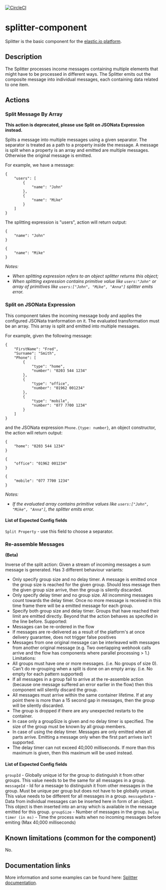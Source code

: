 [![CircleCI](https://circleci.com/gh/elasticio/splitter-component/tree/master.svg?style=svg)](https://circleci.com/gh/elasticio/splitter-component/tree/master)
# splitter-component
Splitter is the basic component for the [elastic.io platform](http://www.elastic.io).

## Description
The Splitter processes income messages containing multiple elements that might have to be processed in different ways. The Splitter emits out the composite message into individual messages, each containing data related to one item.

## Actions
### Split Message By Array
**This action is deprecated, please use Split on JSONata Expression instead.**

Splits a message into multiple messages using a given separator. The separator is treated as a path to a property inside the message. A message is split when a property is an array and emitted are multiple messages. Otherwise the original message is emitted.

For example, we have a message:

```
{
    "users": [
        {
            "name": "John"
        },
        {
            "name": "Mike"
        }
    ]
}
```

The splitting expression is "users", action will return output:
```
{
    "name": "John"
}

{
    "name": "Mike"
}
```
*Notes:*

- *When splitting expression refers to an object splitter returns this object;*
- *When splitting expression contains primitive value like ```users:"John"``` or array of primitives like ```users:["John", "Mike", "Anna"]``` splitter emits error.*

### Split on JSONata Expression

This component takes the incoming message body and applies the configured JSONata tranformation on it. The evaluated transformation must be an array. This array is split and emitted into multiple messages.

For example, given the following message:

```
{
    "FirstName": "Fred",
    "Surname": "Smith",
    "Phone": [
        {
            "type": "home",
            "number": "0203 544 1234"
        },
        {
            "type": "office",
            "number": "01962 001234"
        },
        {
            "type": "mobile",
            "number": "077 7700 1234"
        }
    ]
}
```

and the JSONata expression `Phone.{type: number}`, an object constructor, the action will return output:
```
{
    "home": "0203 544 1234"
}

{
    "office": "01962 001234"
}

{
    "mobile": "077 7700 1234"
}
```
*Notes:*

- *If the evaluated array contains primitive values like ```users:["John", "Mike", "Anna"]```, the splitter emits error.*

#### List of Expected Config fields
```Split Property``` - use this field to choose a separator.

### Re-assemble Messages 
**(Beta)**

Inverse of the split action: Given a stream of incoming messages a sum message is generated.
Has 3 different behaviour variants:
* Only specify group size and no delay timer. A message is emitted once the group size is reached for the given group. Should less message then the given group size arrive, then the group is silently discarded.
* Only specify delay timer and no group size. All incomming messages count towards the delay timer. Once no more message is received in this time frame there will be a emitted message for each group.
* Specify both group size and delay timer. Groups that have reached their limit are emitted directly. Beyond that the action behaves as specifed in the line before.
Supported:
* Messages can be re-ordered in the flow
* If messages are re-delivered as a result of the platform's at once delivery guarantee, does not trigger false positives
* Messages from one original message can be interleaved with messages from another original message
(e.g. Two overlapping webhook calls arrive and the flow has components where parallel processing > 1.)
Limitations:
* All groups must have one or more messages. (i.e. No groups of size 0).
Can't do re-grouping when a split is done on an empty array. (i.e. No empty for each pattern supported)
* If all messages in a group fail to arrive at the re-assemble action (because one message suffered an error earlier in the flow)
then this component will silently discard the group.
* All messages must arrive within the same container lifetime.
If at any point there is more than a 15 second gap in messages, then the group will be silently discarded.
* The group is dropped if there are any unexpected restarts to the container.
* In case only a groupSize is given and no delay timer is specified. The size of the group must be known by all group members.
* In case of using the delay timer. Messages are only emitted when all parts arrive. Emitting a message only when the first part arrives isn't supported.
* The delay timer can not exceed 40,000 milliseconds. If more than this maximum is given, then this maximum will be used instead.
#### List of Expected Config fields
```groupId``` - Globally unique id for the group to distinguish it from other groups. This value needs to be the same for all messages in a group.
```messageId``` - Id for a message to distinguish it from other messages in the group.
Must be unique per group but does not have to be globally unique. This value needs to be different for all messages in a group.
```messageData``` - Data from individual messages can be inserted here in form of an object. This object is then inserted into an array which is available in the message emitted for this group.
```groupSize``` - Number of messages in the group.
```Delay timer (in ms)``` - Time the process waits when no incoming messages before emiting (Max 40,000 milliseconds)

## Known limitations (common for the component)
No.

## Documentation links
More information and some examples can be found here: [Splitter documentation](https://www.elastic.io/connectors/splitter-integration/).
